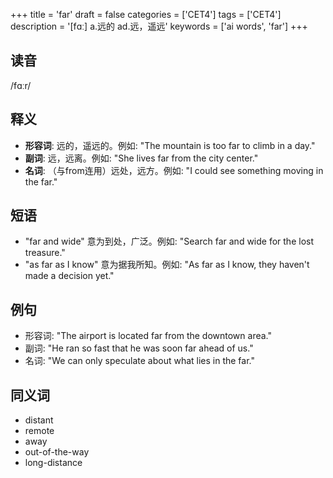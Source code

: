 +++
title = 'far'
draft = false
categories = ['CET4']
tags = ['CET4']
description = '[fɑː] a.远的 ad.远，遥远'
keywords = ['ai words', 'far']
+++

## 读音
/fɑːr/

## 释义
- **形容词**: 远的，遥远的。例如: "The mountain is too far to climb in a day."
- **副词**: 远，远离。例如: "She lives far from the city center."
- **名词**: （与from连用）远处，远方。例如: "I could see something moving in the far."

## 短语
- "far and wide" 意为到处，广泛。例如: "Search far and wide for the lost treasure."
- "as far as I know" 意为据我所知。例如: "As far as I know, they haven't made a decision yet."

## 例句
- 形容词: "The airport is located far from the downtown area."
- 副词: "He ran so fast that he was soon far ahead of us."
- 名词: "We can only speculate about what lies in the far."

## 同义词
- distant
- remote
- away
- out-of-the-way
- long-distance
